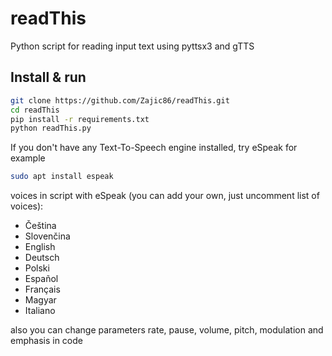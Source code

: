 # readThis
Python script for reading input text using pyttsx3 and gTTS
## Install & run
``` bash
git clone https://github.com/Zajic86/readThis.git
cd readThis
pip install -r requirements.txt
python readThis.py
``` 
If you don't have any Text-To-Speech engine installed, try eSpeak for example
``` bash
sudo apt install espeak
``` 
voices in script with eSpeak (you can add your own, just uncomment list of voices):
- Čeština 
- Slovenčina 
- English 
- Deutsch 
- Polski 
- Español 
- Français 
- Magyar 
- Italiano

also you can change parameters rate, pause, volume, pitch, modulation and emphasis in code